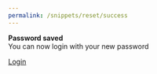 ```yaml
---
permalink: /snippets/reset/success
---
```

<!-- Start of /snippets/reset/success -->
<b>Password saved</b><br>You can now login with your new password

<a href="/login" class="btn btn-primary">Login</a>
<!-- End of /snippets/reset/success -->
